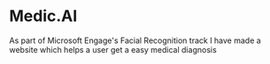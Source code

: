 # Medic.AI
As part of Microsoft Engage's Facial Recognition track I have made a website which helps a user get a easy medical diagnosis
